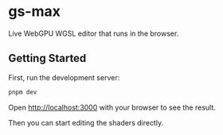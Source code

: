 # gs-max

Live WebGPU WGSL editor that runs in the browser.

## Getting Started

First, run the development server:

```bash
pnpm dev
```

Open [http://localhost:3000](http://localhost:3000) with your browser to see the result.

Then you can start editing the shaders directly.